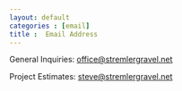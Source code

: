 ```yaml
---
layout: default
categories : [email]
title :  Email Address
---
```

<span>General Inquiries:</span>
office@stremlergravel.net 

<span>Project Estimates:</span>
steve@stremlergravel.net
